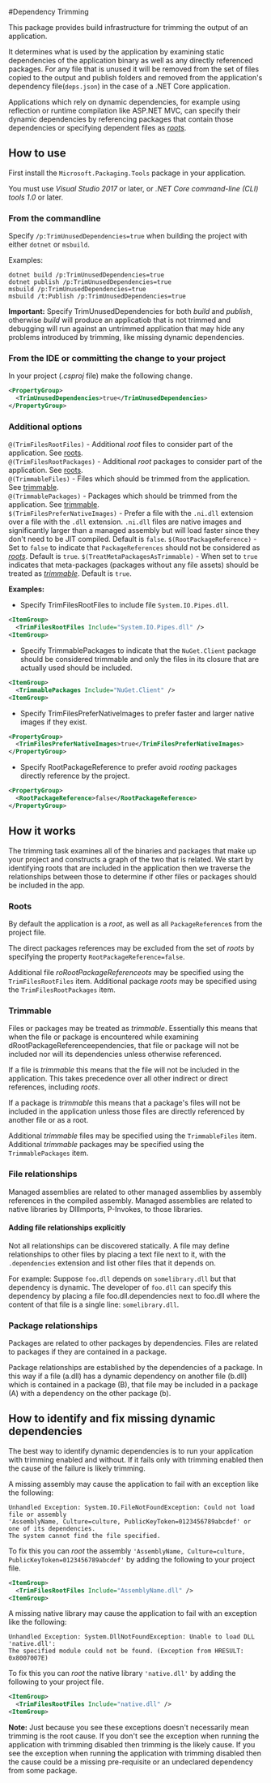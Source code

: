 #Dependency Trimming

This package provides build infrastructure for trimming the output of an application.

It determines what is used by the application by examining static dependencies of the application binary as well as any directly referenced packages.  For any file that is unused it will be removed from the set of files copied to the output and publish folders and removed from the application's dependency file(`deps.json`) in the case of a .NET Core application.

Applications which rely on dynamic dependencies, for example using reflection or runtime compilation like ASP.NET MVC, can specify their dynamic dependencies by referencing packages that contain those dependencies or specifying dependent files as *[roots](#roots)*.

## How to use
First install the `Microsoft.Packaging.Tools` package in your application.

You must use *Visual Studio 2017* or later, or *.NET Core command-line (CLI) tools 1.0* or later.

### From the commandline
Specify `/p:TrimUnusedDependencies=true` when building the project with either `dotnet` or `msbuild`.

Examples:
```
dotnet build /p:TrimUnusedDependencies=true
dotnet publish /p:TrimUnusedDependencies=true
msbuild /p:TrimUnusedDependencies=true
msbuild /t:Publish /p:TrimUnusedDependencies=true
```

**Important:** Specify TrimUnusedDependencies for both *build* and *publish*, otherwise *build* will produce an applicatiob that is not trimmed and debugging will run against an untrimmed application that may hide any problems introduced by trimming, like missing dynamic dependencies.

### From the IDE or committing the change to your project

In your project (*.csproj* file) make the following change.

```xml
<PropertyGroup>
  <TrimUnusedDependencies>true</TrimUnusedDependencies>
</PropertyGroup>
```

### Additional options
`@(TrimFilesRootFiles)` -  Additional *root* files to consider part of the application.  See [roots](#roots).  
`@(TrimFilesRootPackages)` -  Additional *root* packages to consider part of the application.  See [roots](#roots).  
`@(TrimmableFiles)` - Files which should be trimmed from the application.  See [trimmable](#trimmable).  
`@(TrimmablePackages)` - Packages which should be trimmed from the application.  See [trimmable](#trimmable).  
`$(TrimFilesPreferNativeImages)` - Prefer a file with the `.ni.dll` extension over a file with the `.dll` extension.  `.ni.dll` files are native images and significantly larger than a managed assembly but will load faster since they don't need to be JIT compiled.  Default is `false`.
`$(RootPackageReference)` - Set to `false` to indicate that `PackageReferences` should not be considered as *[roots](roots)*.  Default is `true`.
`$(TreatMetaPackagesAsTrimmable)` - When set to `true` indicates that meta-packages (packages without any file assets) should be treated as *[trimmable](#trimmable)*.  Default is `true`.

**Examples:**
- Specify TrimFilesRootFiles to include file `System.IO.Pipes.dll`.

```xml
<ItemGroup>
  <TrimFilesRootFiles Include="System.IO.Pipes.dll" />
<ItemGroup>
```

- Specify TrimmablePackages to indicate that the `NuGet.Client` package should be considered trimmable and only the files in its closure that are actually used should be included.

```xml
<ItemGroup>
  <TrimmablePackages Include="NuGet.Client" />
<ItemGroup>
```

- Specify TrimFilesPreferNativeImages to prefer faster and larger native images if they exist.

```xml
<PropertyGroup>
  <TrimFilesPreferNativeImages>true</TrimFilesPreferNativeImages>
</PropertyGroup>
```

- Specify RootPackageReference to prefer avoid *rooting* packages directly reference by the project.

```xml
<PropertyGroup>
  <RootPackageReference>false</RootPackageReference>
</PropertyGroup>
```

## How it works
The trimming task examines all of the binaries and packages that make up your project and constructs a graph of the two that is related.  We start by identifying roots that are included in the application then we traverse the relationships between those to determine if other files or packages should be included in the app.

### Roots
By default the application is a *root*, as well as all `PackageReference`s from the project file.

The direct packages references may be excluded from the set of *roots* by specifying the property `RootPackageReference=false`.

Additional file *roRootPackageReferenceots* may be specified using the `TrimFilesRootFiles` item.
Additional package *roots* may be specified using the `TrimFilesRootPackages` item.

### Trimmable
Files or packages may be treated as *trimmable*.  Essentially this means that when the file or package is encountered while examining dRootPackageReferenceependencies, that file or package will not be included nor will its dependencies unless otherwise referenced.

If a file is *trimmable* this means that the file will not be included in the application.  This takes precedence over all other indirect or direct references, including *roots*.

If a package is *trimmable* this means that a package's files will not be included in the application unless those files are directly referenced by another file or as a root.

Additional *trimmable* files may be specified using the `TrimmableFiles` item.
Additional *trimmable* packages may be specified using the `TrimmablePackages` item.

### File relationships
Managed assemblies are related to other managed assemblies by assembly references in the compiled assembly.  Managed assemblies are related to native libraries by DllImports, P-Invokes, to those libraries.

#### Adding file relationships explicitly
Not all relationships can be discovered statically.  A file may define relationships to other files by placing a text file next to it, with the `.dependencies` extension and list other files that it depends on.

For example:
Suppose `foo.dll` depends on `somelibrary.dll` but that dependency is dynamic.  The developer of `foo.dll` can specify this dependency by placing a file foo.dll.dependencies next to foo.dll where the content of that file is a single line: `somelibrary.dll`.

### Package relationships
Packages are related to other packages by dependencies.  Files are related to packages if they are contained in a package.

Package relationships are established by the dependencies of a package.  In this way if a file (a.dll) has a dynamic dependency on another file (b.dll) which is contained in a package (B), that file may be included in a package (A) with a dependency on the other package (b).

## How to identify and fix missing dynamic dependencies
The best way to identify dynamic dependencies is to run your application with trimming enabled and without.  If it fails only with trimming enabled then the cause of the failure is likely trimming.

A missing assembly may cause the application to fail with an exception like the following:

```
Unhandled Exception: System.IO.FileNotFoundException: Could not load file or assembly
'AssemblyName, Culture=culture, PublicKeyToken=0123456789abcdef' or one of its dependencies.
The system cannot find the file specified.
```

To fix this you can *root* the assembly `'AssemblyName, Culture=culture, PublicKeyToken=0123456789abcdef'` by adding the following to your project file.

```xml
<ItemGroup>
  <TrimFilesRootFiles Include="AssemblyName.dll" />
<ItemGroup>
```

A missing native library may cause the application to fail with an exception like the following:

```
Unhandled Exception: System.DllNotFoundException: Unable to load DLL 'native.dll':
The specified module could not be found. (Exception from HRESULT: 0x8007007E)
```

To fix this you can *root* the native library `'native.dll'` by adding the following to your project file.

```xml
<ItemGroup>
  <TrimFilesRootFiles Include="native.dll" />
<ItemGroup>
```

**Note:** Just because you see these exceptions doesn't necessarily mean trimming is the root cause.  If you don't see the exception when running the application with trimming disabled then trimming is the likely cause.  If you see the exception when running the application with trimming disabled then the cause could be a missing pre-requisite or an undeclared dependency from some package.
